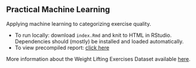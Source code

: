 ## Practical Machine Learning
Applying machine learning to categorizing exercise quality.

* To run locally: download `index.Rmd` and knit to HTML in RStudio. Dependencies should (mostly) be installed and loaded automatically.
* To view precompiled report: [click here](http://adatum.github.io/Practical_Machine_Learning/)

More information about the Weight Lifting Exercises Dataset available [here](http://groupware.les.inf.puc-rio.br/har#weight_lifting_exercises).